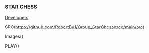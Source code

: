 ### STAR CHESS
[Developers](https://github.com/RobertBu1/Group_StarChess/blob/main/Developers)

SRC(https://github.com/RobertBu1/Group_StarChess/tree/main/src)

Images()

PLAY()
